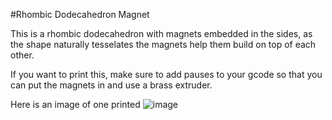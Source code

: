 #Rhombic Dodecahedron Magnet

This is a rhombic dodecahedron with magnets embedded in the sides, as the shape naturally tesselates the magnets help them build on top of each other.

If you want to print this, make sure to add pauses to your gcode so that you can put the magnets in and use a brass extruder.

Here is an image of one printed
![image](https://github.com/arghunter/Misc/assets/91099806/dcce6769-7bdf-40fb-82d5-1029b9673605)
